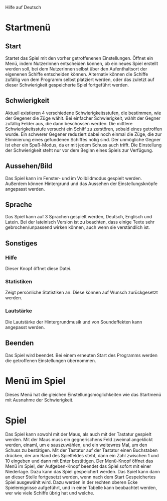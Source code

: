 Hilfe auf Deutsch


# Startmenü
## Start
Startet das Spiel mit den vorher getroffenenen Einstellungen. Öffnet ein Menü, indem NutzerInnen entscheiden können, ob ein neues Spiel erstellt werden soll, bei dem NutzerInnen selbst über den Aufenthaltsort der eigenenen Schiffe entscheiden können.
Alternativ können die Schiffe zufällig von dem Programm selbst platziert werden, oder das zuletzt auf dieser Schwierigkeit gespeicherte Spiel fortgeführt werden.

## Schwierigkeit
Aktuell existieren 4 verschiedene Schwierigkeitsstufen, die bestimmen, wie der Gegener die Züge wählt. Bei einfacher Schwierigkeit, wählt der Gegner zufällig Felder aus, die dann beschossen werden. Die mittlere Schwierigkeitsstufe versucht ein Schiff zu zerstören, sobald eines getroffen wurde.
Ein schwerer Gegener reduziert dabei noch einmal die Züge, die zur Eliminierung eines gefundenen Schiffes nötig sind. Der unmögliche Gegner ist eher ein Spaß-Modus, da er mit jedem Schuss auch trifft.
Die Einstellung der Schwierigkeit steht nur vor dem Beginn eines Spiels zur Verfügung.

## Aussehen/Bild
Das Spiel kann im Fenster- und im Vollbildmodus gespielt werden. Außerdem können Hintergrund und das Aussehen der Einstellungsknöpfe angepasst werden.

## Sprache
Das Spiel kann auf 3 Sprachen gespielt werden, Deutsch, Englisch und Latein. Bei der lateinisch Version ist zu beachten, dass einige Texte sehr gebrochen/unpassend wirken können, auch wenn sie verständlich ist.

## Sonstiges
### Hilfe
Dieser Knopf öffnet diese Datei.
### Statistiken
Zeigt persönliche Statistiken an. Diese können auf Wunsch zurückgesetzt werden.
### Lautstärke
Die Lautstärke der Hintergrundmusik und von Soundeffekten kann angepasst werden.

## Beenden
Das Spiel wird beendet. Bei einem erneuten Start des Programms werden die getroffenen Einstellungen übernommen.

# Menü im Spiel
Dieses Menü hat die gleichen Einstellungsmöglichkeiten wie das Startmenü mit Ausnahme der Schwierigkeit.

# Spiel
Das Spiel kann sowohl mit der Maus, als auch mit der Tastatur gespielt werden. Mit der Maus muss ein gegnerischens Feld zweimal angeklickt werden, einaml, um e sauszuwählen, und ein weitewres Mal, um den Schuss zu bestätigen. 
Mit der Tastatur auf der Tastatur einen Buchstaben drücken, der am Rand des Spielfeldes steht, dann ein Zahl zwischen 1 und 10 eingeben und dann mit Enter bestätigen.
Der Menü-Knopf öffnet das Menü im Spiel, der Aufgeben-Knopf beendet das Spiel sofort mit einer Niederlage. Dazu kann das Spiel gespeichert werden. Das Spiel kann dann an dieser Stelle fortgesetzt werden, wenn nach dem Start Gespeichertes Spiel ausgewählt wird. 
Dazu werden in der rechten oberen Ecke Spielereignisse aufgeführt, und in einer Tabelle kann beobachtet werden, wer wie viele Schiffe übrig hat und welche.
